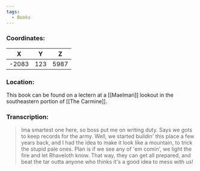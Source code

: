 ```yaml
---
tags:
  - Books
---
```


### Coordinates:
| **X** | **Y**| **Z** |
|:-----:|:----:|:-----:|
|-2083  |123   |5987  |

### Location:
This book can be found on a lectern at a [[Maelmari]] lookout in the southeastern portion of [[The Carmine]].

### Transcription:
> Ima smartest one here, so boss put me on writing duty. Says we gots to keep records for the army. Well, we started buildin' this place a few years back, and I had the idea to make it look like a mountain, to trick the stupid pale ones. Plan is if we see any of 'em comin', we light the fire and let Rhaveloth know. That way, they can get all prepared, and beat the tar outta anyone who thinks it's a good idea to mess with us!
